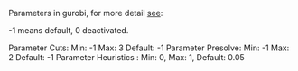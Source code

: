 Parameters in gurobi, for more detail [see](https://www.gurobi.com/documentation/9.5/refman/heuristics.html#parameter):

-1 means default, 0 deactivated.

Parameter Cuts: Min: -1 Max: 3 Default: -1
Parameter Presolve: Min: -1 Max: 2 Default: -1
Parameter Heuristics : Min: 0, Max: 1, Default: 0.05 